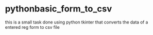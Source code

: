 # pythonbasic_form_to_csv
this is a small task done using python tkinter that converts the data of a entered reg form to csv file
